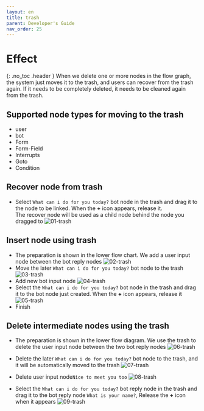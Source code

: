 ```yaml
---
layout: en
title: trash
parent: Developer's Guide
nav_order: 25
---
```


# Effect
{: .no_toc .header }
When we delete one or more nodes in the flow graph, the system just moves it to the trash, and users can recover from the trash again. If it needs to be completely deleted, it needs to be cleaned again from the trash.

## Supported node types for moving to the trash

- user
- bot
- Form
- Form-Field
- Interrupts
- Goto
- Condition

## Recover node from trash
* Select `What can i do for you today?` bot node in the trash and drag it to the node to be linked. When the **+** icon appears, release it.
  <br/>The recover node will be used as a child node behind the node you dragged to
  ![01-trash](/assets/images/tutorial/trash/01-trash.png)

## Insert node using trash
* The preparation is shown in the lower flow chart. We add a user input node between the bot reply nodes
  ![02-trash](/assets/images/tutorial/trash/02-trash.png)
* Move the later `What can i do for you today?` bot node to the trash
  ![03-trash](/assets/images/tutorial/trash/03-trash.png)
* Add new bot input node
  ![04-trash](/assets/images/tutorial/trash/04-trash.png)
* Select the `What can i do for you today?` bot node in the trash and drag it to the bot node just created. When the **+** icon appears, release it
  ![05-trash](/assets/images/tutorial/trash/05-trash.png)
* Finish

## Delete intermediate nodes using the trash
* The preparation is shown in the lower flow diagram. We use the trash to delete the user input node between the two bot reply nodes
  ![06-trash](/assets/images/tutorial/trash/06-trash.png)

* Delete the later `What can i do for you today?` bot node  to the trash, and it will be automatically moved to the trash
  ![07-trash](/assets/images/tutorial/trash/07-trash.png)

* Delete user input node`Nice to meet you too`
  ![08-trash](/assets/images/tutorial/trash/08-trash.png)

* Select the `What can i do for you today?` bot reply node in the trash and drag it to the bot reply node `What is your name?`, Release the **+** icon when it appears
  ![09-trash](/assets/images/tutorial/trash/09-trash.png)
